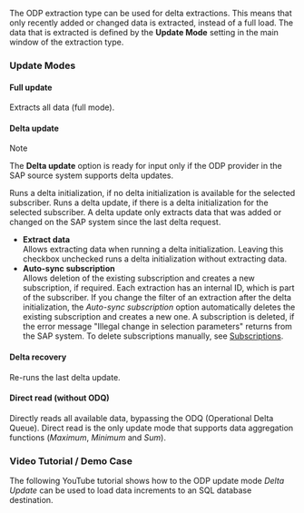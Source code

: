 The ODP extraction type can be used for delta extractions. This means that only recently added or changed data is extracted, instead of a full load. The data that is extracted is defined by the **Update Mode** setting in the main window of the extraction type.

### Update Modes

#### Full update

Extracts all data (full mode).

#### Delta update

Note

The **Delta update** option is ready for input only if the ODP provider in the SAP source system supports delta updates.

Runs a delta initialization, if no delta initialization is available for the selected subscriber. Runs a delta update, if there is a delta initialization for the selected subscriber. A delta update only extracts data that was added or changed on the SAP system since the last delta request.

- **Extract data**\
  Allows extracting data when running a delta initialization. Leaving this checkbox unchecked runs a delta initialization without extracting data.
- **Auto-sync subscription**\
  Allows deletion of the existing subscription and creates a new subscription, if required. Each extraction has an internal ID, which is part of the subscriber. If you change the filter of an extraction after the delta initialization, the *Auto-sync subscription* option automatically deletes the existing subscription and creates a new one. A subscription is deleted, if the error message "Illegal change in selection parameters" returns from the SAP system. To delete subscriptions manually, see [Subscriptions](../subscriptions/).

#### Delta recovery

Re-runs the last delta update.

#### Direct read (without ODQ)

Directly reads all available data, bypassing the ODQ (Operational Delta Queue). Direct read is the only update mode that supports data aggregation functions (*Maximum*, *Minimum* and *Sum*).

### Video Tutorial / Demo Case

The following YouTube tutorial shows how to the ODP update mode *Delta Update* can be used to load data increments to an SQL database destination.
